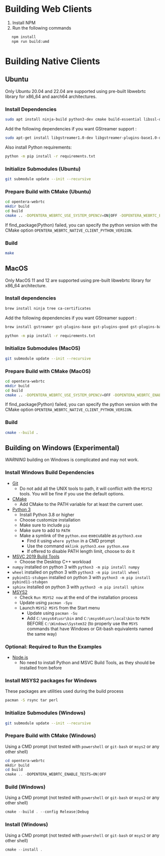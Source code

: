 # Building Web Clients

1. Install NPM
2. Run the following commands
```bash
   npm install
   npm run build:umd
```

# Building Native Clients

## Ubuntu
Only Ubuntu 20.04 and 22.04 are supported using pre-built libwebrtc library for x86_64 and aarch64 architectures.

### Install Dependencies

```bash
sudo apt install ninja-build python3-dev cmake build-essential libssl-dev libboost-all-dev libopencv-dev python3-pip python3-venv python3 python-is-python3 python3-sphinx libglib2.0-dev libgtk-3-dev libpulse-dev libasound2-dev tree
```

Add the following dependencies if you want GStreamer support :

```bash
sudo apt-get install libgstreamer1.0-dev libgstreamer-plugins-base1.0-dev libgstreamer-plugins-bad1.0-dev gstreamer1.0-plugins-base gstreamer1.0-plugins-good gstreamer1.0-plugins-bad gstreamer1.0-plugins-ugly gstreamer1.0-libav gstreamer1.0-tools
```

Also install Python requirements:

```bash
python -m pip install -r requirements.txt
```

### Initialize Submodules (Ubuntu)

```bash
git submodule update --init --recursive
```

### Prepare Build with CMake (Ubuntu)

```bash
cd opentera-webrtc
mkdir build
cd build
cmake .. -DOPENTERA_WEBRTC_USE_SYSTEM_OPENCV=ON|OFF -DOPENTERA_WEBRTC_ENABLE_TESTS=ON|OFF -DOPENTERA_WEBRTC_ENABLE_GSTREAMER=ON|OFF
```

If find_package(Python) failed, you can specify the python version with the CMake option `OPENTERA_WEBRTC_NATIVE_CLIENT_PYTHON_VERSION`. 

### Build

```bash
make
```

## MacOS
Only MacOS 11 and 12 are supported using pre-built libwebrtc library for x86_64 architecture.

### Install dependencies

```bash
brew install ninja tree ca-certificates
```

Add the following dependencies if you want GStreamer support :
```bash
brew install gstreamer gst-plugins-base gst-plugins-good gst-plugins-bad gst-plugins-ugly gst-libav gst-devtools
```

```bash
python -m pip install -r requirements.txt
```

### Initialize Submodules (MacOS)

```bash
git submodule update --init --recursive
```

### Prepare Build with CMake (MacOS)

```bash
cd opentera-webrtc
mkdir build
cd build
cmake .. -DOPENTERA_WEBRTC_USE_SYSTEM_OPENCV=OFF -DOPENTERA_WEBRTC_ENABLE_TESTS=ON|OFF -DOPENTERA_WEBRTC_ENABLE_GSTREAMER=ON|OFF -DOPENTERA_WEBRTC_NATIVE_CLIENT_PYTHON_PIP_INSTALL_PREFIX='--user'
```

If find_package(Python) failed, you can specify the python version with the CMake option `OPENTERA_WEBRTC_NATIVE_CLIENT_PYTHON_VERSION`.

### Build

```bash
cmake --build .
```

## Building on Windows (Experimental)

*WARNING* building on Windows is complicated and may not work.

### Install Windows Build Dependencies

* [Git](https://git-scm.com/downloads/win)
  * Do not add all the UNIX tools to path, it will conflict with the `MSYS2` tools. You will be fine if you use the default options.
* [CMake](https://cmake.org/download)
  * Add CMake to the PATH variable for at least the current user.
* [Python 3](https://www.python.org/downloads/windows)
  * Install Python 3.8 or higher
  * Choose customize installation
  * Make sure to include `pip`
  * Make sure to add to `PATH`
  * Make a symlink of the `python.exe` executable as `python3.exe`
    * Find it using `where python` in a CMD prompt
    * Use the command `mklink python3.exe python.exe`
    * If offered to disable PATH length limit, choose to do it
* [MSVC 2019 Build Tools](https://visualstudio.microsoft.com/vs/older-downloads/#visual-studio-2019-and-other-products)
  * Choose the Desktop C++ workload
* `numpy` installed on python 3 with `python3 -m pip install numpy`
* `wheel` installed on python 3 with `python3 -m pip install wheel`
* `pybind11-stubgen` installed on python 3 with `python3 -m pip install pybind11-stubgen`
* `sphinx` installed on python 3 with `python3 -m pip install sphinx`
* [MSYS2](https://www.msys2.org/)
  * Check `Run MSYS2 now` at the end of the installation process
  * Update using `pacman -Syu`
  * Launch `MSYS2 MSYS` from the Start menu
    * Update using `pacman -Su`
    * Add `C:\msys64\usr\bin` and `C:\msys64\usr\local\bin` to `PATH` BEFORE `C:\Windows\System32` (to properly use the `MSYS` commands that have Windows or Git-bash equivalents named the same way)

### Optional: Required to Run the Examples

* [Node.js](https://nodejs.org/)
  * No need to install Python and MSVC Build Tools, as they should be installed from before

### Install MSYS2 packages for Windows

These packages are utilities used during the build process

```bash
pacman -S rsync tar perl
```

### Initialize Submodules (Windows)

```bash
git submodule update --init --recursive
```

### Prepare Build with CMake (Windows)

Using a CMD prompt (not tested with `powershell` or `git-bash` or `msys2` or any other shell)

```powershell
cd opentera-webrtc
mkdir build
cd build
cmake .. -DOPENTERA_WEBRTC_ENABLE_TESTS=ON|OFF
```

### Build (Windows)

Using a CMD prompt (not tested with `powershell` or `git-bash` or `msys2` or any other shell)

```powershell
cmake --build . --config Release|Debug
```

### Install (Windows)

Using a CMD prompt (not tested with `powershell` or `git-bash` or `msys2` or any other shell)

```powershell
cmake --install .
```
